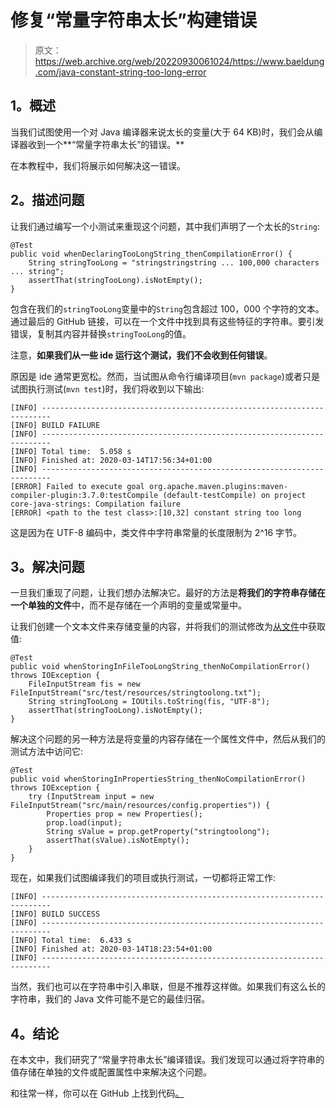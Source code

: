 # 修复“常量字符串太长”构建错误

> 原文：<https://web.archive.org/web/20220930061024/https://www.baeldung.com/java-constant-string-too-long-error>

## **1。概述**

当我们试图使用一个对 Java 编译器来说太长的变量(大于 64 KB)时，我们会从编译器收到一个**“常量字符串太长”的错误。**

在本教程中，我们将展示如何解决这一错误。

## **2。描述问题**

让我们通过编写一个小测试来重现这个问题，其中我们声明了一个太长的`String`:

```
@Test
public void whenDeclaringTooLongString_thenCompilationError() {
    String stringTooLong = "stringstringstring ... 100,000 characters ... string";  
    assertThat(stringTooLong).isNotEmpty();
}
```

包含在我们的`stringTooLong`变量中的`String`包含超过 100，000 个字符的文本。通过最后的 GitHub 链接，可以在一个文件中找到具有这些特征的字符串。要引发错误，复制其内容并替换`stringTooLong`的值。

注意，**如果我们从一些 ide 运行这个测试，我们不会收到任何错误**。

原因是 ide 通常更宽松。然而，当试图从命令行编译项目(`mvn package`)或者只是试图执行测试(`mvn test`)时，我们将收到以下输出:

```
[INFO] ------------------------------------------------------------------------
[INFO] BUILD FAILURE
[INFO] ------------------------------------------------------------------------
[INFO] Total time:  5.058 s
[INFO] Finished at: 2020-03-14T17:56:34+01:00
[INFO] ------------------------------------------------------------------------
[ERROR] Failed to execute goal org.apache.maven.plugins:maven-compiler-plugin:3.7.0:testCompile (default-testCompile) on project core-java-strings: Compilation failure
[ERROR] <path to the test class>:[10,32] constant string too long
```

这是因为在 UTF-8 编码中，类文件中字符串常量的长度限制为 2^16 字节。

## **3。解决问题**

一旦我们重现了问题，让我们想办法解决它。最好的方法是**将我们的字符串存储在一个单独的文件**中，而不是存储在一个声明的变量或常量中。

让我们创建一个文本文件来存储变量的内容，并将我们的测试修改为[从文件](/web/20221208143837/https://www.baeldung.com/reading-file-in-java)中获取值:

```
@Test
public void whenStoringInFileTooLongString_thenNoCompilationError() throws IOException {
    FileInputStream fis = new FileInputStream("src/test/resources/stringtoolong.txt");
    String stringTooLong = IOUtils.toString(fis, "UTF-8");
    assertThat(stringTooLong).isNotEmpty();
}
```

解决这个问题的另一种方法是将变量的内容存储在一个属性文件中，然后从我们的测试方法中访问它:

```
@Test
public void whenStoringInPropertiesString_thenNoCompilationError() throws IOException {
    try (InputStream input = new FileInputStream("src/main/resources/config.properties")) {         
        Properties prop = new Properties();
        prop.load(input);
        String sValue = prop.getProperty("stringtoolong");
        assertThat(sValue).isNotEmpty();
    }  
}
```

现在，如果我们试图编译我们的项目或执行测试，一切都将正常工作:

```
[INFO] ------------------------------------------------------------------------
[INFO] BUILD SUCCESS
[INFO] ------------------------------------------------------------------------
[INFO] Total time:  6.433 s
[INFO] Finished at: 2020-03-14T18:23:54+01:00
[INFO] ------------------------------------------------------------------------
```

当然，我们也可以在字符串中引入串联，但是不推荐这样做。如果我们有这么长的字符串，我们的 Java 文件可能不是它的最佳归宿。

## **4。结论**

在本文中，我们研究了“常量字符串太长”编译错误。我们发现可以通过将字符串的值存储在单独的文件或配置属性中来解决这个问题。

和往常一样，你可以在 GitHub 上找到代码[。](https://web.archive.org/web/20221208143837/https://github.com/eugenp/tutorials/tree/master/core-java-modules/core-java-strings)